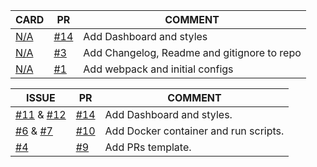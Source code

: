 CARD | PR | COMMENT
---|---|---
[N/A]() | [#14](https://github.com/frismaury/gelmdetra/pull/14) | Add Dashboard and styles
[N/A]() | [#3](https://github.com/frismaury/gelmdetra/pull/3) | Add Changelog, Readme and gitignore to repo
[N/A]() | [#1](https://github.com/frismaury/gelmdetra/pull/1) | Add webpack and initial configs

ISSUE | PR | COMMENT
---|---|---
[#11](https://github.com/frismaury/gelmdetra/issues/11) & [#12](https://github.com/frismaury/gelmdetra/issues/12) | [#14](https://github.com/frismaury/gelmdetra/pull/14) | Add Dashboard and styles.
[#6](https://github.com/frismaury/gelmdetra/issues/6) & [#7](https://github.com/frismaury/gelmdetra/issues/7) | [#10](https://github.com/frismaury/gelmdetra/pull/10) | Add Docker container and run scripts.
[#4](https://github.com/frismaury/gelmdetra/issues/4) | [#9](https://github.com/frismaury/gelmdetra/pull/9) | Add PRs template.
